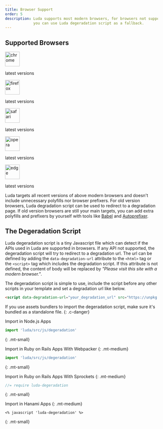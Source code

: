 ```yaml
---
title: Browser Support
order: 5
description: Luda supports most modern browsers, for browsers not supported,
             you can use Luda degeradation script as a fallback.
---
```


## Supported Browsers

<!-- markdownlint-disable -->
<div class="d-flex fw-wrap mb-none">
  <div class="mr-small ta-center">
    <img width="48" height="48" src="{{ '/assets/img/chrome.svg' | relative_url }}" alt="chrome">
    <p class="p7">latest versions</p>
  </div>
  <div class="mr-small ta-center">
    <img width="48" height="48" src="{{ '/assets/img/firefox.svg' | relative_url }}" alt="firefox">
    <p class="p7">latest versions</p>
  </div>
  <div class="mr-small ta-center">
    <img width="48" height="48" src="{{ '/assets/img/safari.svg' | relative_url }}" alt="safari">
    <p class="p7">latest versions</p>
  </div>
  <div class="mr-small ta-center">
    <img width="48" height="48" src="{{ '/assets/img/opera.svg' | relative_url }}" alt="opera">
    <p class="p7">latest versions</p>
  </div>
  <div class="mr-small ta-center">
    <img width="48" height="48" src="{{ '/assets/img/edge.svg' | relative_url }}" alt="edge">
    <p class="p7">latest versions</p>
  </div>
</div>
<!-- markdownlint-enable -->

Luda targets all recent versions of above modern browsers
and doesn't include unnecessary polyfills nor browser prefixers.
For old version browsers, Luda degradation script can be used
to redirect to a degradation page.
If old version browsers are still your main targets,
you can add extra polyfills and prefixers by yourself
with tools like [Babel](https://babeljs.io/)
and [Autoprefixer](https://github.com/postcss/autoprefixer).

## The Degeradation Script

Luda degeradation script is a tiny Javascript file which
can detect if the APIs used in Luda are supported in browsers.
If any API not supported, the degeradation script will try to
redirect to a degradation url. The url can be defined by adding
the `data-degradation-url` attribute to the `<html>` tag
or the `<script>` tag which includes the degradation script.
If this attribute is not defined, the content of body will be
replaced by _"Please visit this site with a modern browser."_.

The degeradation script is simple to use,
include the script before any other scripts in your template
and set a degradation url like below.

``` html
<script data-degradation-url="your_degradation_url" src="https://unpkg.com/luda@{{site.luda.version}}/dist/js/luda-degradation.min.js"></script>
```

If you use assets bundlers to import the degeradation script,
make sure it's bundled as a standalone file.
{: .c-danger}

<!-- markdownlint-disable -->
Import in Node.js Apps

``` javascript
import 'luda/src/js/degeradation'
```
{: .mt-small}

Import in Ruby on Rails Apps With Webpacker
{: .mt-medium}

``` javascript
import 'luda/src/js/degeradation'
```
{: .mt-small}

Import in Ruby on Rails Apps With Sprockets
{: .mt-medium}

``` javascript
//= require luda-degeradation
```
{: .mt-small}

Import in Hanami Apps
{: .mt-medium}

``` erb
<% javascript 'luda-degeradation' %>
```
{: .mt-small}